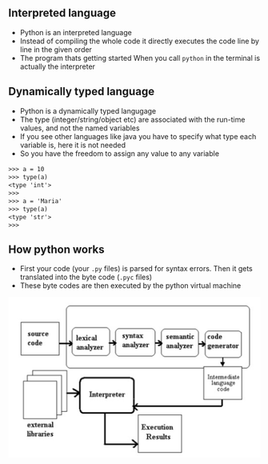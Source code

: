## Interpreted language ##
* Python is an interpreted language
* Instead of compiling the whole code it directly executes the code line by line in the given order
* The program thats getting started When you call `python` in the terminal is actually the interpreter

## Dynamically typed language ##
* Python is a dynamically typed langugage
* The type (integer/string/object etc) are associated with the run-time values, and not the named variables
* If you see other languages like java you have to specify what type each variable is, here it is not needed
* So you have the freedom to assign any value to any variable

```
>>> a = 10
>>> type(a)
<type 'int'>
>>> 
>>> a = 'Maria'
>>> type(a)
<type 'str'>
>>>
```

## How python works ##
* First your code (your `.py` files) is parsed for syntax errors. Then it gets translated into the byte code (`.pyc` files)
* These byte codes are then executed by the python virtual machine

![Python Internals](https://raw.githubusercontent.com/akhilputhiry/python-for-maria/master/images/python_internals.png)
